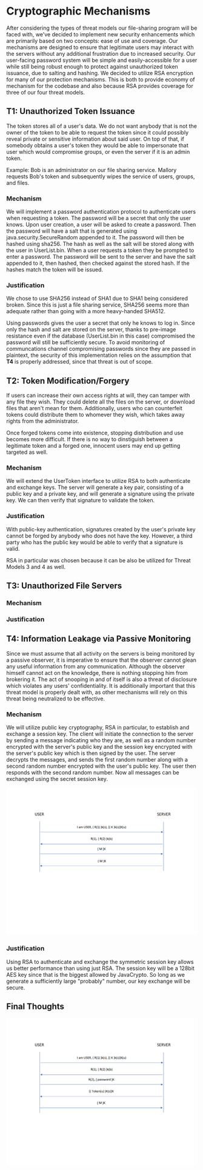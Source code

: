 # Cryptographic Mechanisms
After considering the types of threat models our file-sharing program will be faced with, we've decided to implement new security enhancements which are primarily based on two concepts: ease of use and coverage. Our mechanisms are designed to ensure that legitimate users may interact with the servers without any additional frustration due to increased security. Our user-facing password system will be simple and easily-accessible for a user while still being robust enough to protect against unauthorized token issuance, due to salting and hashing. We decided to utilize RSA encryption for many of our protection mechanisms. This is both to provide economy of mechanism for the codebase and also because RSA provides coverage for three of our four threat models. 


## T1: Unauthorized Token Issuance
The token stores all of a user's data. We do not want anybody that is not the owner of the token to be able to request the token since it could possibly reveal private or sensitive information about said user. On top of that, if somebody obtains a user's token they would be able to impersonate that user which would compromise groups, or even the server if it is an admin token.  

Example: Bob is an administrator on our file sharing service. Mallory requests Bob's token and subsequently wipes the service of users, groups, and files.  

### Mechanism
We will implement a password authentication protocol to authenticate users when requesting a token. The password will be a secret that only the user knows. Upon user creation, a user will be asked to create a password. Then the password will have a salt that is generated using java.security.SecureRandom appended to it. The password will then be hashed using sha256. The hash as well as the salt will be stored along with the user in UserList.bin. When a user requests a token they be prompted to enter a password. The password will be sent to the server and have the salt appended to it, then hashed, then checked against the stored hash. If the hashes match the token will be issued.   

### Justification  
We chose to use SHA256 instead of SHA1 due to SHA1 being considered broken. Since this is just a file sharing service, SHA256 seems more than adequate rather than going with a more heavy-handed SHA512. 

Using passwords gives the user a secret that only he knows to log in. Since only the hash and salt are stored on the server, thanks to pre-image resistance even if the database (UserList.bin in this case) compromised the password will still be sufficiently secure. To avoid monitoring of communcations channel compromising passwords since they are passed in plaintext, the security of this implementation relies on the assumption that **T4** is properly addressed, since that threat is out of scope. 


## T2: Token Modification/Forgery
If users can increase their own access rights at will, they can tamper with any file they wish. They could delete all the files on the server, or download files that aren't mean for them. Additionally, users who can counterfeit tokens could distribute them to whomever they wish, which takes away rights from the administrator. 

Once forged tokens come into existence, stopping distribution and use becomes more difficult. If there is no way to dinstiguish between a legitimate token and a forged one, innocent users may end up getting targeted as well.

### Mechanism
We will extend the UserToken interface to utilize RSA to both authenticate and exchange keys. The server will generate a key pair, consisting of a public key and a private key, and will generate a signature using the private key. We can then verify that signature to validate the token. 

### Justification
With public-key authentication, signatures created by the user's private key cannot be forged by anybody who does not have the key. However, a third party who has the public key would be able to verify that a signature is valid. 

RSA in particular was chosen because it can be also be utilized for Threat Models 3 and 4 as well. 

## T3: Unauthorized File Servers

### Mechanism

### Justification

## T4: Information Leakage via Passive Monitoring
Since we must assume that all activity on the servers is being monitored by a passive observer, it is imperative to ensure that the observer cannot glean any useful information from any communication. Although the observer himself cannot act on the knowledge, there is nothing stopping him from brokering it. The act of snooping in and of itself is also a threat of disclosure which violates any users' confidentiality. It is additionally important that this threat model is properly dealt with, as other mechanisms will rely on this threat being neutralized to be effective.

### Mechanism
We will utilize public key cryptography, RSA in particular, to establish and exchange a session key. The client will initiate the connection to the server by sending a message indicating who they are, as well as a random number encrypted with the server's public key and the session key encrypted with the server's public key which is then signed by the user. The server decrypts the messages, and sends the first random number along with a second random number encrypted with the user's public key. The user then responds with the second random number. Now all messages can be exchanged using the secret session key. 

![alt text](T4.png)

### Justification
Using RSA to authenticate and exchange the symmetric session key allows us better performance than using just RSA. The session key will be a 128bit AES key since that is the biggest allowed by JavaCrypto. So long as we generate a sufficiently large "probably" number, our key exchange will be secure.

## Final Thoughts

![alt text](Example_exchange.png)
